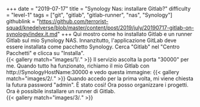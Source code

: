 +++
date = "2019-07-17"
title = "Synology Nas: installare Gitlab?"
difficulty = "level-1"
tags = ["git", "gitlab", "gitlab-runner", "nas", "Synology"]
githublink = "https://github.com/terrorist-squad/knedelverse/blob/master/content/post/2019/july/20190717-gitlab-on-synology/index.it.md"
+++
Qui mostro come ho installato Gitlab e un runner Gitlab sul mio Synology NAS. Innanzitutto, l'applicazione GitLab deve essere installata come pacchetto Synology. Cerca "Gitlab" nel "Centro Pacchetti" e clicca su "Installa".   
{{< gallery match="images/1/*.*" >}}
Il servizio ascolta la porta "30000" per me. Quando tutto ha funzionato, richiamo il mio Gitlab con http://SynologyHostName:30000 e vedo questa immagine:
{{< gallery match="images/2/*.*" >}}
Quando accedo per la prima volta, mi viene chiesta la futura password "admin". È stato così! Ora posso organizzare i progetti. Ora è possibile installare un runner di Gitlab.  
{{< gallery match="images/3/*.*" >}}
